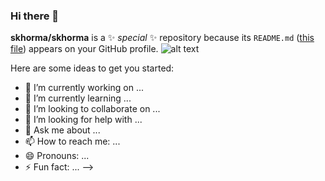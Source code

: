 ### Hi there 👋

**skhorma/skhorma** is a ✨ _special_ ✨ repository because its `README.md` ([this file](https://upload.wikimedia.org/wikipedia/commons/9/9b/Gustav_chocolate.jpg)) appears on your GitHub profile.
![alt text](https://upload.wikimedia.org/wikipedia/commons/9/9b/Gustav_chocolate.jpg "Logo Title Text 1")

Here are some ideas to get you started:

- 🔭 I’m currently working on ...
- 🌱 I’m currently learning ...
- 👯 I’m looking to collaborate on ...
- 🤔 I’m looking for help with ...
- 💬 Ask me about ...
- 📫 How to reach me: ...
- 😄 Pronouns: ...
- ⚡ Fun fact: ...
-->
